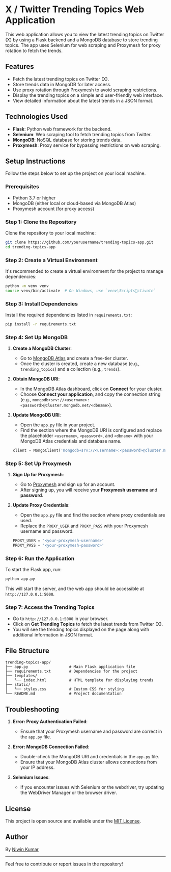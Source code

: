 
# X / Twitter Trending Topics Web Application

This web application allows you to view the latest trending topics on Twitter (X) by using a Flask backend and a MongoDB database to store trending topics. The app uses Selenium for web scraping and Proxymesh for proxy rotation to fetch the trends.

## Features

- Fetch the latest trending topics on Twitter (X).
- Store trends data in MongoDB for later access.
- Use proxy rotation through Proxymesh to avoid scraping restrictions.
- Display the trending topics on a simple and user-friendly web interface.
- View detailed information about the latest trends in a JSON format.

## Technologies Used

- **Flask**: Python web framework for the backend.
- **Selenium**: Web scraping tool to fetch trending topics from Twitter.
- **MongoDB**: NoSQL database for storing trends data.
- **Proxymesh**: Proxy service for bypassing restrictions on web scraping.

## Setup Instructions

Follow the steps below to set up the project on your local machine.

### Prerequisites

- Python 3.7 or higher
- MongoDB (either local or cloud-based via MongoDB Atlas)
- Proxymesh account (for proxy access)

### Step 1: Clone the Repository

Clone the repository to your local machine:

```bash
git clone https://github.com/yourusername/trending-topics-app.git
cd trending-topics-app
```

### Step 2: Create a Virtual Environment

It's recommended to create a virtual environment for the project to manage dependencies:

```bash
python -m venv venv
source venv/bin/activate  # On Windows, use `venv\Scriptsctivate`
```

### Step 3: Install Dependencies

Install the required dependencies listed in `requirements.txt`:

```bash
pip install -r requirements.txt
```

### Step 4: Set Up MongoDB

1. **Create a MongoDB Cluster**:
   - Go to [MongoDB Atlas](https://www.mongodb.com/cloud/atlas) and create a free-tier cluster.
   - Once the cluster is created, create a new database (e.g., `trending_topics`) and a collection (e.g., `trends`).

2. **Obtain MongoDB URI**:
   - In the MongoDB Atlas dashboard, click on **Connect** for your cluster.
   - Choose **Connect your application**, and copy the connection string (e.g., `mongodb+srv://<username>:<password>@cluster.mongodb.net/<dbname>`).

3. **Update MongoDB URI**:
   - Open the `app.py` file in your project.
   - Find the section where the MongoDB URI is configured and replace the placeholder `<username>`, `<password>`, and `<dbname>` with your MongoDB Atlas credentials and database name.

   ```python
   client = MongoClient('mongodb+srv://<username>:<password>@cluster.mongodb.net/<dbname>')
   ```

### Step 5: Set Up Proxymesh

1. **Sign Up for Proxymesh**:
   - Go to [Proxymesh](https://proxymesh.com/) and sign up for an account.
   - After signing up, you will receive your **Proxymesh username** and **password**.

2. **Update Proxy Credentials**:
   - Open the `app.py` file and find the section where proxy credentials are used.
   - Replace the `PROXY_USER` and `PROXY_PASS` with your Proxymesh username and password.

   ```python
   PROXY_USER = '<your-proxymesh-username>'
   PROXY_PASS = '<your-proxymesh-password>'
   ```

### Step 6: Run the Application

To start the Flask app, run:

```bash
python app.py
```

This will start the server, and the web app should be accessible at `http://127.0.0.1:5000`.

### Step 7: Access the Trending Topics

- Go to `http://127.0.0.1:5000` in your browser.
- Click on **Get Trending Topics** to fetch the latest trends from Twitter (X).
- You will see the trending topics displayed on the page along with additional information in JSON format.

## File Structure

```
trending-topics-app/
├── app.py                  # Main Flask application file
├── requirements.txt        # Dependencies for the project
├── templates/
│   └── index.html          # HTML template for displaying trends
├── static/
│   └── styles.css          # Custom CSS for styling
└── README.md               # Project documentation
```

## Troubleshooting

1. **Error: Proxy Authentication Failed**:
   - Ensure that your Proxymesh username and password are correct in the `app.py` file.

2. **Error: MongoDB Connection Failed**:
   - Double-check the MongoDB URI and credentials in the `app.py` file.
   - Ensure that your MongoDB Atlas cluster allows connections from your IP address.

3. **Selenium Issues**:
   - If you encounter issues with Selenium or the webdriver, try updating the WebDriver Manager or the browser driver.

## License

This project is open source and available under the [MIT License](LICENSE).

## Author

By [Niwin Kumar](https://github.com/yourusername)

---

Feel free to contribute or report issues in the repository!
